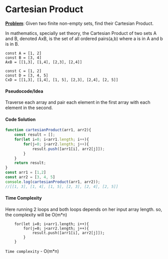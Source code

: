 # Cartesian Product

<ins>**Problem**</ins>: Given two finite non-empty sets, find their Cartesian Product.

In mathematics, specially set theory, the Cartesian Product of two sets A and B, denoted AxB, is the set of all ordered pairs(a,b) where a is in A and b is in B.

```
const A = [1, 2]
const B = [3, 4]
AxB = [[1,3], [1,4], [2,3], [2,4]]
```
```
const C = [1, 2]
const D = [3, 4, 5]
CxD = [[1,3], [1,4], [1, 5], [2,3], [2,4], [2, 5]]
```

#### Pseudocode/Idea
Traverse each array and pair each element in the first array with each element in the second.

#### Code Solution
```javascript
function cartesianProduct(arr1, arr2){
    const result = [];
    for(let i=0; i<arr1.length; i++){
        for(j=0; j<arr2.length; j++){
            result.push([arr1[i], arr2[j]]);
        }
    }
    return result;
}
const arr1 = [1,2]
const arr2 = [3, 4, 5]
console.log(cartesianProduct(arr1, arr2));
//[[1, 3], [1, 4], [1, 5], [2, 3], [2, 4], [2, 5]]
```

#### Time Complexity 
Here running 2 loops and both loops depends on her input array length. so, the complexity will be O(m*n)

```
    for(let i=0; i<arr1.length; i++){
        for(j=0; j<arr2.length; j++){
            result.push([arr1[i], arr2[j]]);
        }
    }
```

`Time complexity` - O(m*n)